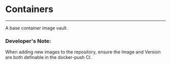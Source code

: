 # Containers
-----
A base container image vault.

### Developer's Note:
When adding new images to the repository, ensure the Image and Version are both definable in the docker-push CI.
